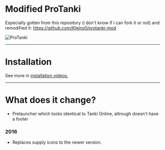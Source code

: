 # Modified ProTanki
Especially gotten from this repository (i don't know if i can fork it or not) and remodified it: https://github.com/Kleins0/protanki-mod

![ProTanki](https://user-images.githubusercontent.com/113231787/213283263-77d0d138-49a2-4da6-bd9e-c13f2c94f486.png)
____
# Installation
See more in <a href="https://www.youtube.com/watch?v=igAmb5755zg">installation videos.</a>
____
# What does it change?
+ Prelauncher which looks identical to Tanki Online, altrough doesn't have a footer

<h3>2016</h3>

+ Replaces supply icons to the newer version.
